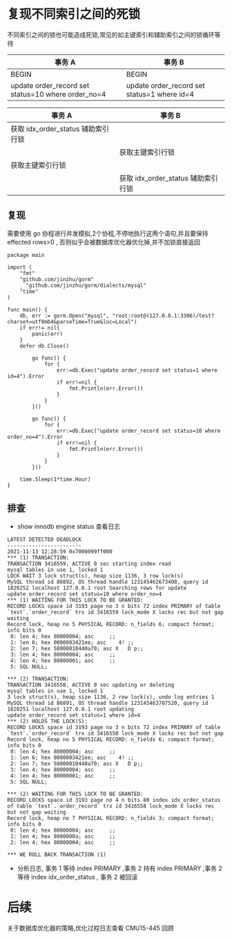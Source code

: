 # 复现不同索引之间的死锁

不同索引之间的锁也可能造成死锁,常见的如主键索引和辅助索引之间的锁循环等待

| 事务 A                                             | 事务 B                                      |
| -------------------------------------------------- | ------------------------------------------- |
| BEGIN                                              | BEGIN                                       |
| update order_record set status=10 where order_no=4 | update order_record set status=1 where id=4 |



| 事务 A                             | 事务 B                             |
| ---------------------------------- | ---------------------------------- |
| 获取 idx_order_status 辅助索引行锁 |                                    |
|                                    | 获取主键索引行锁                   |
| 获取主键索引行锁                   |                                    |
|                                    | 获取 idx_order_status 辅助索引行锁 |



## 复现

需要使用 go 协程进行并发模拟,2个协程,不停地执行这两个语句,并且要保持effected rows>0 , 否则似乎会被数据库优化器优化掉,并不加锁直接返回

```
package main

import (
	"fmt"
	"github.com/jinzhu/gorm"
	_ "github.com/jinzhu/gorm/dialects/mysql"
	"time"
)

func main() {
	db, err := gorm.Open("mysql", "root:root@(127.0.0.1:3306)/test?charset=utf8mb4&parseTime=True&loc=Local")
	if err!= nil{
		panic(err)
	}
	defer db.Close()

		go func() {
			for {
				err:=db.Exec("update order_record set status=1 where id=4").Error
				if err!=nil {
					fmt.Println(err.Error())
				}
			}
		}()
	
		go func() {
			for {
				err:=db.Exec("update order_record set status=10 where order_no=4").Error
				if err!=nil {
					fmt.Println(err.Error())
				}
			}
		}()

	time.Sleep(1*time.Hour)
}

```



## 排查

- show innodb engine status 查看日志

```
LATEST DETECTED DEADLOCK
------------------------
2021-11-13 12:28:59 0x7000099ff000
*** (1) TRANSACTION:
TRANSACTION 3416559, ACTIVE 0 sec starting index read
mysql tables in use 1, locked 1
LOCK WAIT 3 lock struct(s), heap size 1136, 3 row lock(s)
MySQL thread id 86892, OS thread handle 123145462673408, query id 1820252 localhost 127.0.0.1 root Searching rows for update
update order_record set status=10 where order_no=4
*** (1) WAITING FOR THIS LOCK TO BE GRANTED:
RECORD LOCKS space id 3193 page no 3 n bits 72 index PRIMARY of table `test`.`order_record` trx id 3416559 lock_mode X locks rec but not gap waiting
Record lock, heap no 5 PHYSICAL RECORD: n_fields 6; compact format; info bits 0
 0: len 4; hex 80000004; asc     ;;
 1: len 6; hex 0000003421ee; asc    4! ;;
 2: len 7; hex 58000010440a70; asc X   D p;;
 3: len 4; hex 80000004; asc     ;;
 4: len 4; hex 80000001; asc     ;;
 5: SQL NULL;

*** (2) TRANSACTION:
TRANSACTION 3416558, ACTIVE 0 sec updating or deleting
mysql tables in use 1, locked 1
3 lock struct(s), heap size 1136, 2 row lock(s), undo log entries 1
MySQL thread id 86891, OS thread handle 123145463787520, query id 1820251 localhost 127.0.0.1 root updating
update order_record set status=1 where id=4
*** (2) HOLDS THE LOCK(S):
RECORD LOCKS space id 3193 page no 3 n bits 72 index PRIMARY of table `test`.`order_record` trx id 3416558 lock_mode X locks rec but not gap
Record lock, heap no 5 PHYSICAL RECORD: n_fields 6; compact format; info bits 0
 0: len 4; hex 80000004; asc     ;;
 1: len 6; hex 0000003421ee; asc    4! ;;
 2: len 7; hex 58000010440a70; asc X   D p;;
 3: len 4; hex 80000004; asc     ;;
 4: len 4; hex 80000001; asc     ;;
 5: SQL NULL;

*** (2) WAITING FOR THIS LOCK TO BE GRANTED:
RECORD LOCKS space id 3193 page no 4 n bits 80 index idx_order_status of table `test`.`order_record` trx id 3416558 lock_mode X locks rec but not gap waiting
Record lock, heap no 7 PHYSICAL RECORD: n_fields 3; compact format; info bits 0
 0: len 4; hex 80000004; asc     ;;
 1: len 4; hex 8000000a; asc     ;;
 2: len 4; hex 80000004; asc     ;;

*** WE ROLL BACK TRANSACTION (1)
```

- 分析日志, 事务 1 等待 index PRIMARY  ,事务 2 持有 index PRIMARY  ,事务 2 等待 index idx_order_status , 事务 2 被回滚

# 后续

关于数据库优化器的策略,优化过程日志查看 CMU15-445 回顾